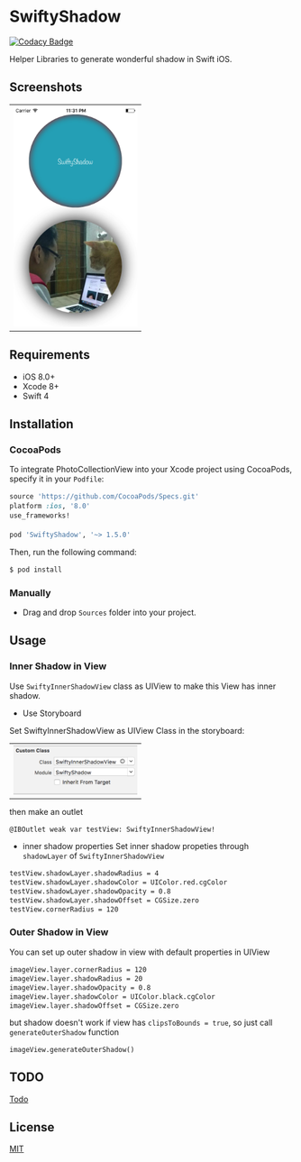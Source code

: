 # SwiftyShadow

[![Codacy Badge](https://api.codacy.com/project/badge/Grade/f6a7a8d0d6294d82948f9d16a8b14bed)](https://www.codacy.com/app/noblakit01/SwiftyShadow?utm_source=github.com&utm_medium=referral&utm_content=noblakit01/SwiftyShadow&utm_campaign=badger)

Helper Libraries to generate wonderful shadow in Swift iOS.

## Screenshots

<table>
  <tr>
    <th>
      <img src="Screenshot/screenshot1.png" width="220"/>
    </th>
  </tr>
</table>

## Requirements

* iOS 8.0+
* Xcode 8+
* Swift 4

## Installation

### CocoaPods

To integrate PhotoCollectionView into your Xcode project using CocoaPods, specify it in your `Podfile`:

```ruby
source 'https://github.com/CocoaPods/Specs.git'
platform :ios, '8.0'
use_frameworks!

pod 'SwiftyShadow', '~> 1.5.0'
```

Then, run the following command:

```bash
$ pod install
```

### Manually
- Drag and drop `Sources` folder into your project.

## Usage

### Inner Shadow in View
Use `SwiftyInnerShadowView` class as UIView to make this View has inner shadow.

- Use Storyboard

Set SwiftyInnerShadowView as UIView Class in the storyboard:
<table>
  <tr>
    <th>
      <img src="Tutorial/storyboard.png" width="220"/>
    </th>
  </tr>
</table>

then make an outlet
```
@IBOutlet weak var testView: SwiftyInnerShadowView!
```


- inner shadow properties
Set inner shadow propeties through `shadowLayer` of `SwiftyInnerShadowView`
```
testView.shadowLayer.shadowRadius = 4
testView.shadowLayer.shadowColor = UIColor.red.cgColor
testView.shadowLayer.shadowOpacity = 0.8
testView.shadowLayer.shadowOffset = CGSize.zero
testView.cornerRadius = 120
```

### Outer Shadow in View
You can set up outer shadow in view with default properties in UIView
```
imageView.layer.cornerRadius = 120
imageView.layer.shadowRadius = 20
imageView.layer.shadowOpacity = 0.8
imageView.layer.shadowColor = UIColor.black.cgColor
imageView.layer.shadowOffset = CGSize.zero
```

but shadow doesn't work if view has `clipsToBounds = true`, so just call `generateOuterShadow` function
```
imageView.generateOuterShadow()
```

## TODO
[Todo](https://github.com/noblakit01/SwiftyShadow/blob/master/TODO.md)
## License
[MIT](http://thi.mit-license.org/)
